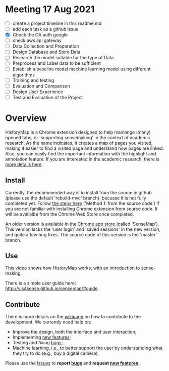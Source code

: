 # Meeting 17 Aug 2021
- [ ] create a project timeline in this readme.md
- [ ] add each task as a github issue
- [x] Check the OA auth google
- [ ] check aws api gateway
- [ ] Data Collection and Preparation
- [ ] Design Database and Store Data
- [ ] Research the model suitable for the type of Data
- [ ] Preprocess and Label data to be sufficient
- [ ] Establish a baseline model machine learning model using different algorithms
- [ ] Training and testing
- [ ] Evaluation and Comparison
- [ ] Design User Experience
- [ ] Test and Evaluation of the Project

# Overview

HistoryMap is a Chrome extension designed to help mamange (many) opened tabs, or 'supporting sensemaking' in the context of academic research. As the name indicates, it creates a map of pages you visited, making it easier to find a visited page and understand how pages are linked. Also, you can easily find the important information with the highlight and annotation feature. If you are interested in the academic research, there is [more details here](http://vis4sense.github.io/sensemap/).


## Install

Currently, the recommended way is to install from the source in github (please use the default 'rebuild-mvc' branch), becuase it is not fully completed yet. Follow [the steps here](https://blog.hunter.io/how-to-install-a-chrome-extension-without-using-the-chrome-web-store-31902c780034) ('Method 1: from the source code') if you are not familiar with installing Chrome extension from source code. It will be availalbe from the Chrome Web Store once completed.

An older version is available in the [Chrome app store](https://chrome.google.com/webstore/detail/sensemap/agljnpanahlilmpipaeflmnjkiiecfjb) (called 'SenseMap'). This version lacks the 'user login' and 'saved sessions' in the new version, and quite a few bug fixes. The source code of this version is the 'master' branch. 

## Use

[This video](https://vimeo.com/161322047) shows how HistoryMap works, with an introduction to sense-making. 

There is a simple user guide here: http://vis4sense.github.io/sensemap/#guide. 

## Contribute

There is more details on the [wikipage](https://github.com/Vis4Sense/HistoryMap/wiki) on how to contribute to the development. We currently need help on:
- Improve the design, both the interface and user interaction;
- Implementing [new features](https://github.com/Vis4Sense/HistoryMap/labels/improvement);
- Testing and fixing [bugs](https://github.com/Vis4Sense/HistoryMap/labels/bug);
- Machine learning, i.e., to better support the user by understanding what they try to do (e.g., buy a digital camera).

Please use the [Issues](https://github.com/Vis4Sense/HistoryMap/issues) to **report [bugs](https://github.com/Vis4Sense/HistoryMap/labels/bug)** and **request [new features](https://github.com/Vis4Sense/HistoryMap/labels/improvement)**.

